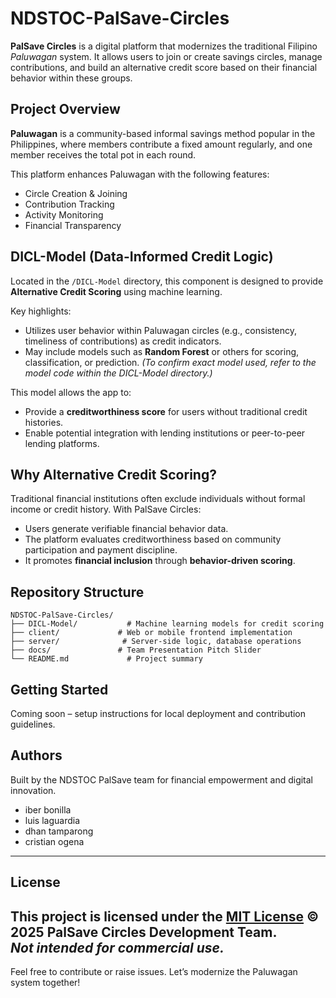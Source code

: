 # NDSTOC-PalSave-Circles

**PalSave Circles** is a digital platform that modernizes the traditional Filipino *Paluwagan* system. It allows users to join or create savings circles, manage contributions, and build an alternative credit score based on their financial behavior within these groups.

##  Project Overview

**Paluwagan** is a community-based informal savings method popular in the Philippines, where members contribute a fixed amount regularly, and one member receives the total pot in each round. 

This platform enhances Paluwagan with the following features:
-  Circle Creation & Joining
-  Contribution Tracking
-  Activity Monitoring
-  Financial Transparency

##  DICL-Model (Data-Informed Credit Logic)

Located in the `/DICL-Model` directory, this component is designed to provide **Alternative Credit Scoring** using machine learning.

Key highlights:
-  Utilizes user behavior within Paluwagan circles (e.g., consistency, timeliness of contributions) as credit indicators.
-  May include models such as **Random Forest** or others for scoring, classification, or prediction. *(To confirm exact model used, refer to the model code within the DICL-Model directory.)*

This model allows the app to:
- Provide a **creditworthiness score** for users without traditional credit histories.
- Enable potential integration with lending institutions or peer-to-peer lending platforms.

##  Why Alternative Credit Scoring?

Traditional financial institutions often exclude individuals without formal income or credit history. With PalSave Circles:
- Users generate verifiable financial behavior data.
- The platform evaluates creditworthiness based on community participation and payment discipline.
- It promotes **financial inclusion** through **behavior-driven scoring**.

##  Repository Structure

```plaintext
NDSTOC-PalSave-Circles/
├── DICL-Model/           # Machine learning models for credit scoring
├── client/             # Web or mobile frontend implementation
├── server/              # Server-side logic, database operations
├── docs/               # Team Presentation Pitch Slider
└── README.md             # Project summary
```

##  Getting Started
Coming soon – setup instructions for local deployment and contribution guidelines.

##  Authors

Built by the NDSTOC PalSave team for financial empowerment and digital innovation.
- iber bonilla
- luis laguardia
- dhan tamparong
- cristian ogena

---

## License

This project is licensed under the [MIT License](../LICENSE) © 2025 **PalSave Circles Development Team**.  
_Not intended for commercial use._
---

Feel free to contribute or raise issues. Let’s modernize the Paluwagan system together!
